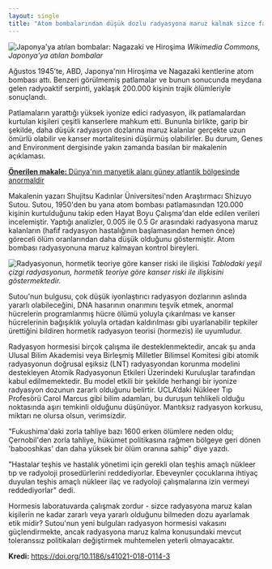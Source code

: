 ```yaml
---
layout: single
title: "Atom bombalarından düşük dozlu radyasyona maruz kalmak sizce faydalı mıydı? Büyük ihtimalle"
---
```

![Japonya'ya atılan bombalar: Nagazaki ve Hiroşima](https://upload.wikimedia.org/wikipedia/commons/thumb/5/54/Atomic_bombing_of_Japan.jpg/800px-Atomic_bombing_of_Japan.jpg)
*Wikimedia Commons, Japonya'ya atılan bombalar*

Ağustos 1945’te, ABD, Japonya'nın Hiroşima ve Nagazaki kentlerine atom bombası attı. Benzeri görülmemiş patlamalar ve bunun sonucunda meydana gelen radyoaktif serpinti, yaklaşık 200.000 kişinin trajik ölümleriyle sonuçlandı.

Patlamaların yarattığı yüksek iyonize edici radyasyon, ilk patlamalardan kurtulan kişileri çeşitli kanserlere mahkum etti. Bununla birlikte, garip bir şekilde, daha düşük radyasyon dozlarına maruz kalanlar gerçekte uzun ömürlü olabilir ve kanser mortalitesini düşürmüş olabilirler. Bu durum, Genes and Environment dergisinde yakın zamanda basılan bir makalenin açıklaması.

<p class="notice--info"><a href="https://makale.ekofi.science/dunyanin-manyetik-alani-guney-atlantikte-neden-normal-degil/"><strong>Önerilen makale: </strong>Dünya'nın manyetik alanı güney atlantik bölgesinde anormaldir</a></p>

Makalenin yazarı Shujitsu Kadınlar Üniversitesi'nden Araştırmacı Shizuyo Sutou. Sutou, 1950'den bu yana atom bombası patlamasından 120.000 kişinin kurtulduğunu takip eden Hayat Boyu Çalışma'dan elde edilen verileri incelemiştir. Yaptığı analizler, 0.005 ile 0.5 Gr arasındaki radyasyona maruz kalanların (hafif radyasyon hastalığının başlamasından hemen önce) göreceli ölüm oranlarından daha düşük olduğunu göstermiştir. Atom bombası radyasyonuna maruz kalmayan kontrol bireyleri.

![Radyasyonun, hormetik teoriye göre kanser riski ile ilişkisi](http://assets.realclear.com/images/46/468202_5_.gif)
*Tablodaki yeşil çizgi radyasyonun, hormetik teoriye göre kanser riski ile ilişkisini göstermektedir.*

Sutou'nun bulgusu, çok düşük iyonlaştırıcı radyasyon dozlarının aslında yararlı olabileceğini, DNA hasarının onarımını teşvik etmek, anormal hücrelerin programlanmış hücre ölümü yoluyla çıkarılması ve kanser hücrelerinin bağışıklık yoluyla ortadan kaldırılması gibi uyarlanabilir tepkiler ürettiğini bildiren hormetik radyasyon teorisi (hormezis) ile uyumludur.

Radyasyon hormesisi birçok çalışma ile desteklenmektedir, ancak şu anda Ulusal Bilim Akademisi veya Birleşmiş Milletler Bilimsel Komitesi gibi atomik radyasyonun doğrusal eşiksiz (LNT) radyasyondan korunma modelini destekleyen Atomik Radyasyonun Etkileri Üzerindeki Kuruluşlar tarafından kabul edilmemektedir. Bu model etkili bir şekilde herhangi bir iyonize radyasyon dozunun zararlı olduğunu belirtir. UCLA’daki Nükleer Tıp Profesörü Carol Marcus gibi bilim adamları, bu duruşun tehlikeli olduğu noktasında aşırı temkinli olduğunu düşünüyor. Mantıksız radyasyon korkusu, miktarı ne olursa olsun, verimsizdir.

"Fukushima'daki zorla tahliye bazı 1600 erken ölümlere neden oldu; Çernobil'den zorla tahliye, hükümet politikasına rağmen bölgeye geri dönen 'babooshkas' dan daha yüksek bir ölüm oranına sahip" diye yazdı.

"Hastalar teşhis ve hastalık yönetimi için gerekli olan teşhis amaçlı nükleer tıp ve radyoloji prosedürlerini reddediyorlar. Ebeveynler çocuklarına ihtiyaç duyulan teşhis amaçlı nükleer ilaç ve radyoloji çalışmalarına izin vermeyi reddediyorlar" dedi.

Hormesis laboratuvarda çalışmak zordur - sizce radyasyona maruz kalan kişilerin ne kadar zararlı veya yararlı olduğunu bilmeden dozu ayarlamak etik midir? Sutou'nun yeni bulguları radyasyon hormesisi vakasını güçlendirmekte, ancak radyasyona maruz kalma konusundaki mevcut toleranssız politikaları değiştirmek muhtemelen yeterli olmayacaktır.

<p class="notice--info"><strong>Kredi: </strong><a href="https://doi.org/10.1186/s41021-018-0114-3">https://doi.org/10.1186/s41021-018-0114-3</a></p>
